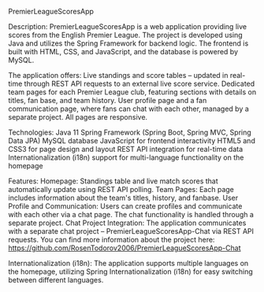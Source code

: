 PremierLeagueScoresApp

Description:
PremierLeagueScoresApp is a web application providing live scores from the English Premier League. The project is developed using Java and utilizes the Spring Framework for backend logic. The frontend is built with HTML, CSS, and JavaScript, and the database is powered by MySQL.

The application offers:
Live standings and score tables – updated in real-time through REST API requests to an external live score service.
Dedicated team pages for each Premier League club, featuring sections with details on titles, fan base, and team history.
User profile page and a fan communication page, where fans can chat with each other, managed by a separate project. All pages are responsive.

Technologies:
Java 11
Spring Framework (Spring Boot, Spring MVC, Spring Data JPA)
MySQL database
JavaScript for frontend interactivity
HTML5 and CSS3 for page design and layout
REST API integration for real-time data
Internationalization (i18n) support for multi-language functionality on the homepage

Features:
Homepage: Standings table and live match scores that automatically update using REST API polling.
Team Pages: Each page includes information about the team's titles, history, and fanbase.
User Profile and Communication: Users can create profiles and communicate with each other via a chat page. The chat functionality is handled through a separate project.
Chat Project Integration: The application communicates with a separate chat project – PremierLeagueScoresApp-Chat via REST API requests. You can find more information about the project here: https://github.com/RosenTodorov2006/PremierLeagueScoresApp-Chat

Internationalization (i18n):
The application supports multiple languages on the homepage, utilizing Spring Internationalization (i18n) for easy switching between different languages.
